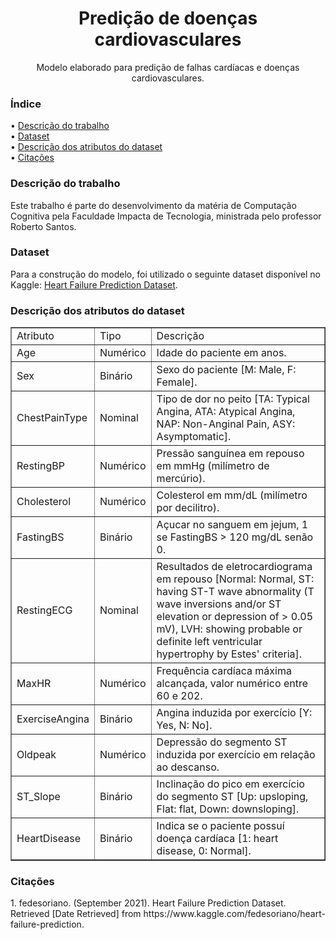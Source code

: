 <h1 align="center">
    <a>Predição de doenças cardiovasculares</a>
</h1>
<p align="center">Modelo elaborado para predição de falhas cardíacas e doenças cardiovasculares.</p>

<h3>Índice</h3>
<p align="left">
 • <a href="#description">Descrição do trabalho</a></br>
 • <a href="#dataset-desc">Dataset</a></br>
 • <a href="#attr-desc">Descrição dos atributos do dataset</a></br>
 • <a href="#citations">Citações</a>
</p>

<h3 id="description">Descrição do trabalho</h3>
<p>Este trabalho é parte do desenvolvimento da matéria de Computação Cognitiva pela Faculdade Impacta de Tecnologia, ministrada pelo professor Roberto Santos.</p>

<h3 id="dataset-desc">Dataset</h3>
<p>Para a construção do modelo, foi utilizado o seguinte dataset disponível no Kaggle: <a href="https://www.kaggle.com/fedesoriano/heart-failure-prediction">Heart Failure Prediction Dataset</a>.</p>

<h3 id="attr-desc">Descrição dos atributos do dataset</h3>
<table border="1">
    <tr>
        <td>Atributo</td>
        <td>Tipo</td>
        <td>Descrição</td>
    </tr>
    <tr>
        <td>Age</td>
        <td>Numérico</td>
        <td>Idade do paciente em anos.</td>
    </tr>
    <tr>
        <td>Sex</td>
        <td>Binário</td>
        <td>Sexo do paciente [M: Male, F: Female].</td>
    </tr>
    <tr>
        <td>ChestPainType</td>
        <td>Nominal</td>
        <td>Tipo de dor no peito [TA: Typical Angina, ATA: Atypical Angina, NAP: Non-Anginal Pain, ASY: Asymptomatic].</td>
    </tr>
    <tr>
        <td>RestingBP</td>
        <td>Numérico</td>
        <td>Pressão sanguínea em repouso em mmHg (milímetro de mercúrio).</td>
    </tr>
    <tr>
        <td>Cholesterol</td>
        <td>Numérico</td>
        <td>Colesterol em mm/dL (milímetro por decilitro).</td>
    </tr>
    <tr>
        <td>FastingBS</td>
        <td>Binário</td>
        <td>Açucar no sanguem em jejum, 1 se FastingBS > 120 mg/dL senão 0.</td>
    </tr>
    <tr>
        <td>RestingECG</td>
        <td>Nominal</td>
        <td>Resultados de eletrocardiograma em repouso [Normal: Normal, ST: having ST-T wave abnormality (T wave inversions and/or ST elevation or depression of > 0.05 mV), LVH: showing probable or definite left ventricular hypertrophy by Estes' criteria].</td>
    </tr>
    <tr>
        <td>MaxHR</td>
        <td>Numérico</td>
        <td>Frequência cardíaca máxima alcançada, valor numérico entre 60 e 202.</td>
    </tr>
    <tr>
        <td>ExerciseAngina</td>
        <td>Binário</td>
        <td>Angina induzida por exercício [Y: Yes, N: No].</td>
    </tr>
    <tr>
        <td>Oldpeak</td>
        <td>Numérico</td>
        <td>Depressão do segmento ST induzida por exercício em relação ao descanso.</td>
    </tr>
    <tr>
        <td>ST_Slope</td>
        <td>Binário</td>
        <td>Inclinação do pico em exercício do segmento ST [Up: upsloping, Flat: flat, Down: downsloping].</td>
    </tr>
    <tr>
        <td>HeartDisease</td>
        <td>Binário</td>
        <td>Indica se o paciente possuí doença cardíaca [1: heart disease, 0: Normal].</td>
    </tr>
</table>

<h3 id="citations">Citações</h3>
<p>1. fedesoriano. (September 2021). Heart Failure Prediction Dataset. Retrieved [Date Retrieved] from https://www.kaggle.com/fedesoriano/heart-failure-prediction.</p>
